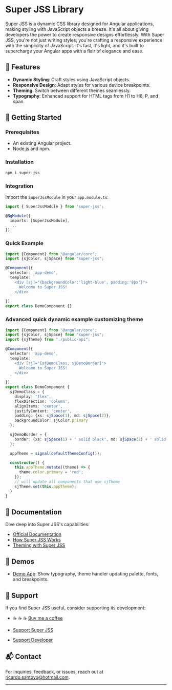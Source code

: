 # Super JSS Library

Super JSS is a dynamic CSS library designed for Angular applications, making styling with JavaScript objects a breeze. It's all about giving developers the power to create responsive designs effortlessly. With Super JSS, you're not just writing styles; you're crafting a responsive experience with the simplicity of JavaScript. It's fast, it's light, and it's built to supercharge your Angular apps with a flair of elegance and ease.

## 🌟 Features

- **Dynamic Styling**: Craft styles using JavaScript objects.
- **Responsive Design**: Adapt styles for various device breakpoints.
- **Theming**: Switch between different themes seamlessly.
- **Typography**: Enhanced support for HTML tags from H1 to H6, P, and span.

## 🚀 Getting Started

### Prerequisites

- An existing Angular project.
- Node.js and npm.

### Installation

```bash
npm i super-jss
```

### Integration

Import the `SuperJssModule` in your `app.module.ts`:

```typescript
import { SuperJssModule } from 'super-jss';

@NgModule({
  imports: [SuperJssModule],
  ...
})
```
### Quick Example

```typescript
import {Component} from "@angular/core";
import {sjColor, sjSpace} from "super-jss";

@Component({
  selector: 'app-demo',
  template: `
    <div [sj]="{backgroundColor:'light-blue', padding:'8px'}">
      Welcome to Super JSS!
    </div>
  `
})
export class DemoComponent {}
```

### Advanced quick dynamic example customizing theme

```typescript
import {Component} from "@angular/core";
import {sjColor, sjSpace} from "super-jss";
import {sjTheme} from "./public-api";

@Component({
  selector: 'app-demo',
  template: `
    <div [sj]="[sjDemoClass, sjDemoBorder]">
      Welcome to Super JSS!
    </div>
  `
})
export class DemoComponent {
  sjDemoClass = {
    display: 'flex',
    flexDirection: 'column',
    alignItems: 'center',
    justifyContent: 'center',
    padding: {xs: sjSpace(1), md: sjSpace(2)},
    backgroundColor: sjColor.primary
  };

  sjDemoBorder = {
    border: {xs: sjSpace(1) + ' solid black', md: sjSpace(2) + ' solid black'}
  };

  appTheme = signal(defaultThemeConfig());

  constructor() {
    this.appTheme.mutate((theme) => {
      theme.color.primary = 'red';
    });
    // will update all components that use sjTheme
    sjTheme.set(this.appTheme);
  }
}
```

## 📖 Documentation

Dive deep into Super JSS's capabilities:

- [Official Documentation](https://rsantoyo-dev.github.io/super-jss/)
- [How Super JSS Works](https://medium.com/@viejorichard/super-jss-a-library-for-responsive-css-styles-85691b210450)
- [Theming with Super JSS](https://medium.com/@viejorichard/super-jss-how-to-override-a-theme-64d8da14e3fb)

## 🎨 Demos

- [Demo App](https://stackblitz.com/edit/angular-ivy-atzazr?file=src%2Fapp%2Fapp.component.ts):
  Show typography, theme handler updating palette, fonts, and breakpoints.



## 💖 Support

If you find Super JSS useful, consider supporting its development:


- ☕ ☕ ☕ [Buy me a coffee](https://www.buymeacoffee.com/rsantoyo)

- [Support Super JSS](https://www.paypal.com/paypalme/superjss)
- [Support Developer](https://www.paypal.com/paypalme/rsantoyodev)

## 📬 Contact

For inquiries, feedback, or issues, reach out at [ricardo.santoyo@hotmail.com](mailto:ricardo.santoyo@hotmail.com).

---
